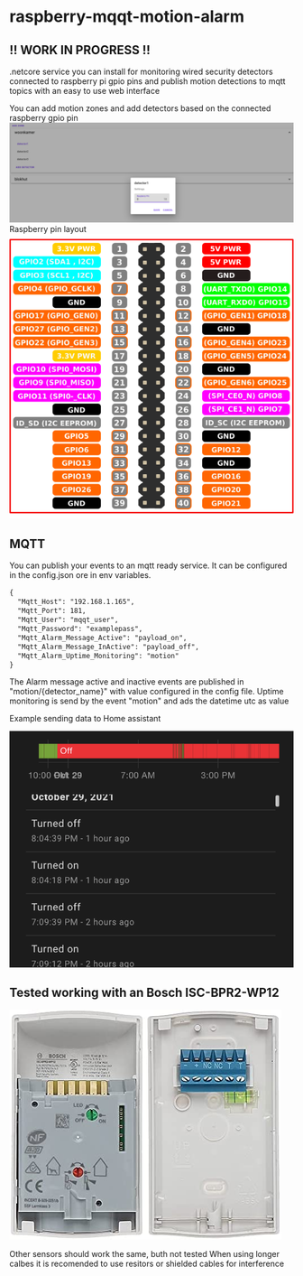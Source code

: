 # raspberry-mqqt-motion-alarm
## !! WORK IN PROGRESS !!

.netcore service you can install for monitoring wired security detectors connected to raspberry pi gpio pins and publish motion detections to mqtt topics with an easy to use web interface


You can add motion zones and add detectors based on the connected raspberry gpio pin
![alt text](.docs/img/img1.png)
Raspberry pin layout
![alt text](.docs/img/img4.png)

## MQTT 

You can publish your events to an mqtt ready service.
It can be configured in the config.json ore in env variables.
```
{
  "Mqtt_Host": "192.168.1.165",
  "Mqtt_Port": 181,
  "Mqtt_User": "mqqt_user",
  "Mqtt_Password": "examplepass",
  "Mqtt_Alarm_Message_Active": "payload_on",
  "Mqtt_Alarm_Message_InActive": "payload_off",
  "Mqtt_Alarm_Uptime_Monitoring": "motion"
}
```

The Alarm message active and inactive events are published in "motion/{detector_name}" with value configured in the config file. Uptime monitoring is send by the event "motion" and ads the datetime utc as value


Example sending data to Home assistant

![alt text](.docs/img/img2.png)



## Tested working with an Bosch ISC-BPR2-WP12 

![alt text](.docs/img/img3.jpg)

Other sensors should work the same, buth not tested
When using longer calbes it is recomended to use resitors or shielded cables for interference 



